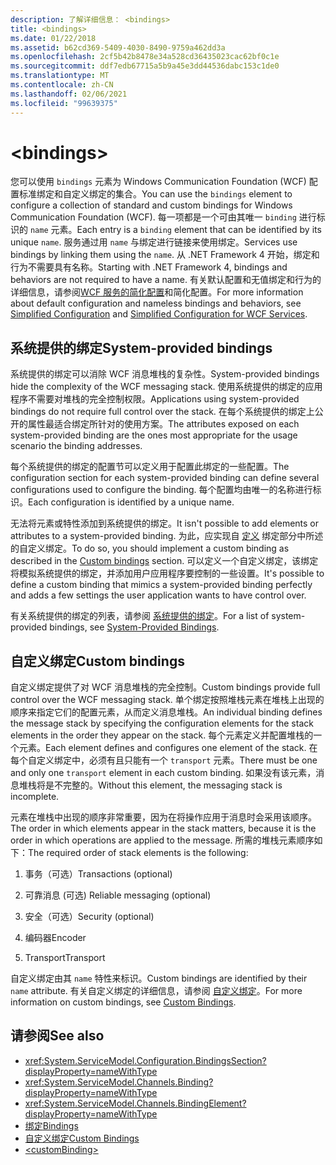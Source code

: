 ```yaml
---
description: 了解详细信息： <bindings>
title: <bindings>
ms.date: 01/22/2018
ms.assetid: b62cd369-5409-4030-8490-9759a462dd3a
ms.openlocfilehash: 2cf5b42b8478e34a528cd36435023cac62bf0c1e
ms.sourcegitcommit: ddf7edb67715a5b9a45e3dd44536dabc153c1de0
ms.translationtype: MT
ms.contentlocale: zh-CN
ms.lasthandoff: 02/06/2021
ms.locfileid: "99639375"
---
```

# \<bindings>

<span data-ttu-id="45cb7-102">您可以使用 `bindings` 元素为 Windows Communication Foundation (WCF) 配置标准绑定和自定义绑定的集合。</span><span class="sxs-lookup"><span data-stu-id="45cb7-102">You can use the `bindings` element to configure a collection of standard and custom bindings for Windows Communication Foundation (WCF).</span></span> <span data-ttu-id="45cb7-103">每一项都是一个可由其唯一 `binding` 进行标识的 `name` 元素。</span><span class="sxs-lookup"><span data-stu-id="45cb7-103">Each entry is a `binding` element that can be identified by its unique `name`.</span></span> <span data-ttu-id="45cb7-104">服务通过用 `name` 与绑定进行链接来使用绑定。</span><span class="sxs-lookup"><span data-stu-id="45cb7-104">Services use bindings by linking them using the `name`.</span></span> <span data-ttu-id="45cb7-105">从 .NET Framework 4 开始，绑定和行为不需要具有名称。</span><span class="sxs-lookup"><span data-stu-id="45cb7-105">Starting with .NET Framework 4, bindings and behaviors are not required to have a name.</span></span> <span data-ttu-id="45cb7-106">有关默认配置和无值绑定和行为的详细信息，请参阅[WCF 服务的](../../../wcf/samples/simplified-configuration-for-wcf-services.md)[简化配置](../../../wcf/simplified-configuration.md)和简化配置。</span><span class="sxs-lookup"><span data-stu-id="45cb7-106">For more information about default configuration and nameless bindings and behaviors, see [Simplified Configuration](../../../wcf/simplified-configuration.md) and [Simplified Configuration for WCF Services](../../../wcf/samples/simplified-configuration-for-wcf-services.md).</span></span>

## <a name="system-provided-bindings"></a><span data-ttu-id="45cb7-107">系统提供的绑定</span><span class="sxs-lookup"><span data-stu-id="45cb7-107">System-provided bindings</span></span>

<span data-ttu-id="45cb7-108">系统提供的绑定可以消除 WCF 消息堆栈的复杂性。</span><span class="sxs-lookup"><span data-stu-id="45cb7-108">System-provided bindings hide the complexity of the WCF messaging stack.</span></span> <span data-ttu-id="45cb7-109">使用系统提供的绑定的应用程序不需要对堆栈的完全控制权限。</span><span class="sxs-lookup"><span data-stu-id="45cb7-109">Applications using system-provided bindings do not require full control over the stack.</span></span> <span data-ttu-id="45cb7-110">在每个系统提供的绑定上公开的属性最适合绑定所针对的使用方案。</span><span class="sxs-lookup"><span data-stu-id="45cb7-110">The attributes exposed on each system-provided binding are the ones most appropriate for the usage scenario the binding addresses.</span></span>

<span data-ttu-id="45cb7-111">每个系统提供的绑定的配置节可以定义用于配置此绑定的一些配置。</span><span class="sxs-lookup"><span data-stu-id="45cb7-111">The configuration section for each system-provided binding can define several configurations used to configure the binding.</span></span> <span data-ttu-id="45cb7-112">每个配置均由唯一的名称进行标识。</span><span class="sxs-lookup"><span data-stu-id="45cb7-112">Each configuration is identified by a unique name.</span></span>

<span data-ttu-id="45cb7-113">无法将元素或特性添加到系统提供的绑定。</span><span class="sxs-lookup"><span data-stu-id="45cb7-113">It isn't possible to add elements or attributes to a system-provided binding.</span></span> <span data-ttu-id="45cb7-114">为此，应实现自 [定义](#custom-bindings) 绑定部分中所述的自定义绑定。</span><span class="sxs-lookup"><span data-stu-id="45cb7-114">To do so, you should implement a custom binding as described in the [Custom bindings](#custom-bindings) section.</span></span> <span data-ttu-id="45cb7-115">可以定义一个自定义绑定，该绑定将模拟系统提供的绑定，并添加用户应用程序要控制的一些设置。</span><span class="sxs-lookup"><span data-stu-id="45cb7-115">It's possible to define a custom binding that mimics a system-provided binding perfectly and adds a few settings the user application wants to have control over.</span></span>  

<span data-ttu-id="45cb7-116">有关系统提供的绑定的列表，请参阅 [系统提供的绑定](../../../wcf/system-provided-bindings.md)。</span><span class="sxs-lookup"><span data-stu-id="45cb7-116">For a list of system-provided bindings, see [System-Provided Bindings](../../../wcf/system-provided-bindings.md).</span></span>

## <a name="custom-bindings"></a><span data-ttu-id="45cb7-117">自定义绑定</span><span class="sxs-lookup"><span data-stu-id="45cb7-117">Custom bindings</span></span>

<span data-ttu-id="45cb7-118">自定义绑定提供了对 WCF 消息堆栈的完全控制。</span><span class="sxs-lookup"><span data-stu-id="45cb7-118">Custom bindings provide full control over the WCF messaging stack.</span></span> <span data-ttu-id="45cb7-119">单个绑定按照堆栈元素在堆栈上出现的顺序来指定它们的配置元素，从而定义消息堆栈。</span><span class="sxs-lookup"><span data-stu-id="45cb7-119">An individual binding defines the message stack by specifying the configuration elements for the stack elements in the order they appear on the stack.</span></span> <span data-ttu-id="45cb7-120">每个元素定义并配置堆栈的一个元素。</span><span class="sxs-lookup"><span data-stu-id="45cb7-120">Each element defines and configures one element of the stack.</span></span> <span data-ttu-id="45cb7-121">在每个自定义绑定中，必须有且只能有一个 `transport` 元素。</span><span class="sxs-lookup"><span data-stu-id="45cb7-121">There must be one and only one `transport` element in each custom binding.</span></span> <span data-ttu-id="45cb7-122">如果没有该元素，消息堆栈将是不完整的。</span><span class="sxs-lookup"><span data-stu-id="45cb7-122">Without this element, the messaging stack is incomplete.</span></span>

<span data-ttu-id="45cb7-123">元素在堆栈中出现的顺序非常重要，因为在将操作应用于消息时会采用该顺序。</span><span class="sxs-lookup"><span data-stu-id="45cb7-123">The order in which elements appear in the stack matters, because it is the order in which operations are applied to the message.</span></span> <span data-ttu-id="45cb7-124">所需的堆栈元素顺序如下：</span><span class="sxs-lookup"><span data-stu-id="45cb7-124">The required order of stack elements is the following:</span></span>  

1. <span data-ttu-id="45cb7-125">事务（可选）</span><span class="sxs-lookup"><span data-stu-id="45cb7-125">Transactions (optional)</span></span>  

2. <span data-ttu-id="45cb7-126">可靠消息 (可选) </span><span class="sxs-lookup"><span data-stu-id="45cb7-126">Reliable messaging (optional)</span></span>  

3. <span data-ttu-id="45cb7-127">安全（可选）</span><span class="sxs-lookup"><span data-stu-id="45cb7-127">Security (optional)</span></span>  

4. <span data-ttu-id="45cb7-128">编码器</span><span class="sxs-lookup"><span data-stu-id="45cb7-128">Encoder</span></span>  

5. <span data-ttu-id="45cb7-129">Transport</span><span class="sxs-lookup"><span data-stu-id="45cb7-129">Transport</span></span>  

 <span data-ttu-id="45cb7-130">自定义绑定由其 `name` 特性来标识。</span><span class="sxs-lookup"><span data-stu-id="45cb7-130">Custom bindings are identified by their `name` attribute.</span></span> <span data-ttu-id="45cb7-131">有关自定义绑定的详细信息，请参阅 [自定义绑定](../../../wcf/extending/custom-bindings.md)。</span><span class="sxs-lookup"><span data-stu-id="45cb7-131">For more information on custom bindings, see [Custom Bindings](../../../wcf/extending/custom-bindings.md).</span></span>

## <a name="see-also"></a><span data-ttu-id="45cb7-132">请参阅</span><span class="sxs-lookup"><span data-stu-id="45cb7-132">See also</span></span>

- <xref:System.ServiceModel.Configuration.BindingsSection?displayProperty=nameWithType>
- <xref:System.ServiceModel.Channels.Binding?displayProperty=nameWithType>
- <xref:System.ServiceModel.Channels.BindingElement?displayProperty=nameWithType>
- [<span data-ttu-id="45cb7-133">绑定</span><span class="sxs-lookup"><span data-stu-id="45cb7-133">Bindings</span></span>](../../../wcf/bindings.md)
- [<span data-ttu-id="45cb7-134">自定义绑定</span><span class="sxs-lookup"><span data-stu-id="45cb7-134">Custom Bindings</span></span>](../../../wcf/extending/custom-bindings.md)
- [\<customBinding>](custombinding.md)
